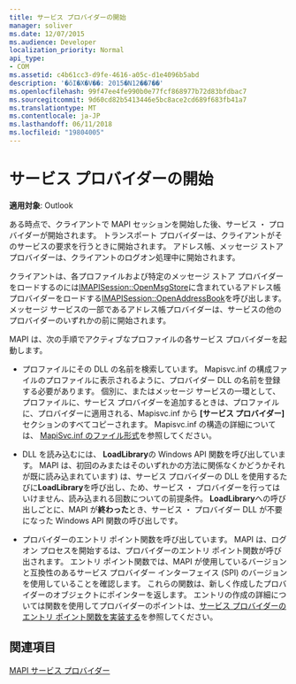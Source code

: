 ```yaml
---
title: サービス プロバイダーの開始
manager: soliver
ms.date: 12/07/2015
ms.audience: Developer
localization_priority: Normal
api_type:
- COM
ms.assetid: c4b61cc3-d9fe-4616-a05c-d1e4096b5abd
description: '�ŏI�X�V��: 2015�N12��7��'
ms.openlocfilehash: 99f47ee4fe990b0e77fcf868977b72d83bfdbac7
ms.sourcegitcommit: 9d60cd82b5413446e5bc8ace2cd689f683fb41a7
ms.translationtype: MT
ms.contentlocale: ja-JP
ms.lasthandoff: 06/11/2018
ms.locfileid: "19804005"
---
```

# <a name="starting-a-service-provider"></a>サービス プロバイダーの開始

 
  
**適用対象**: Outlook 
  
ある時点で、クライアントで MAPI セッションを開始した後、サービス ・ プロバイダーが開始されます。 トランスポート プロバイダーは、クライアントがそのサービスの要求を行うときに開始されます。 アドレス帳、メッセージ ストア プロバイダーは、クライアントのログオン処理中に開始されます。
  
クライアントは、各プロファイルおよび特定のメッセージ ストア プロバイダーをロードするのには[IMAPISession::OpenMsgStore](imapisession-openmsgstore.md)に含まれているアドレス帳プロバイダーをロードする[IMAPISession::OpenAddressBook](imapisession-openaddressbook.md)を呼び出します。 メッセージ サービスの一部であるアドレス帳プロバイダーは、サービスの他のプロバイダーのいずれかの前に開始されます。 
  
MAPI は、次の手順でアクティブなプロファイルの各サービス プロバイダーを起動します。
  
- プロファイルにその DLL の名前を検索しています。 Mapisvc.inf の構成ファイルのプロファイルに表示されるように、プロバイダー DLL の名前を登録する必要があります。 個別に、またはメッセージ サービスの一環として、プロファイルに、サービス プロバイダーを追加するときは、プロファイルに、プロバイダーに適用される、Mapisvc.inf から **[サービス プロバイダー]** セクションのすべてコピーされます。 Mapisvc.inf の構造の詳細については、 [MapiSvc.inf のファイル形式](file-format-of-mapisvc-inf.md)を参照してください。
    
- DLL を読み込むには、 **LoadLibrary**の Windows API 関数を呼び出しています。 MAPI は、初回のみまたはそのいずれかの方法に関係なくかどうかそれが既に読み込まれています) は、サービス プロバイダーの DLL を使用するたびに**LoadLibrary**を呼び出し、ため、サービス ・ プロバイダーを行ってはいけません、読み込まれる回数についての前提条件。 **LoadLibrary**への呼び出しごとに、MAPI が**終わった**とき、サービス ・ プロバイダー DLL が不要になった Windows API 関数の呼び出しです。 
    
- プロバイダーのエントリ ポイント関数を呼び出しています。 MAPI は、ログオン プロセスを開始するは、プロバイダーのエントリ ポイント関数が呼び出されます。 エントリ ポイント関数では、MAPI が使用しているバージョンと互換性のあるサービス プロバイダー インターフェイス (SPI) のバージョンを使用していることを確認します。 これらの関数は、新しく作成したプロバイダーのオブジェクトにポインターを返します。 エントリの作成の詳細については関数を使用してプロバイダーのポイントは、[サービス プロバイダーのエントリ ポイント関数を実装する](implementing-a-service-provider-entry-point-function.md)を参照してください。
    
## <a name="see-also"></a>関連項目



[MAPI サービス プロバイダー](mapi-service-providers.md)

